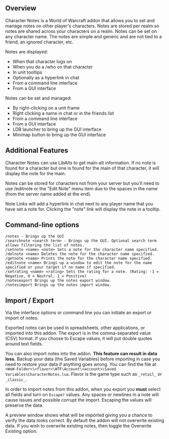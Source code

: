 
## Overview

Character Notes is a World of Warcraft addon that allows you to set and manage notes on other player's characters. Notes are stored per realm so notes are shared across your characters on a realm. Notes can be set on any character name. The notes are simple and generic and are not tied to a friend, an ignored character, etc.

Notes are displayed:

* When that character logs on
* When you do a /who on that character
* In unit tooltips
* Optionally as a hyperlink in chat
* From a command line interface
* From a GUI interface 

Notes can be set and managed:

* By right-clicking on a unit frame
* Right clicking a name in chat or in the friends list
* From a command line interface
* From a GUI interface
* LDB launcher to bring up the GUI interface
* Minimap button to bring up the GUI interface 

## Additional Features

Character Notes can use LibAlts to get main-alt information. If no note is found for a character but one is found for the main of that character, it will display the note for the main.

Notes can be stored for characters not from your server but you'll need to use /editnote or the "Edit Note" menu item due to the spaces in the name (from the server name added at the end).

Note Links will add a hyperlink in chat next to any player name that you have set a note for. Clicking the "note" link will display the note in a tooltip.

## Command-line options

    /notes - Brings up the GUI
    /searchnote <search term> - Brings up the GUI. Optional search term allows filtering the list of notes.
    /setnote <name> <note> Sets a note for the character name specified.
    /delnote <name> Deletes the note for the character name specified.
    /getnote <name> Prints the note for the character name specified.
    /editnote <name> Brings up a window to edit the note for the name specified or your target if no name if specified. 
    /setrating <name> <rating> Sets the rating for a note. (Rating: -1 = Negative, 0 = Neutral, 1 = Positive)
    /notesexport Brings up the notes export window.
    /notesimport Brings up the notes import window.

## Import / Export

Via the interface options or command line you can initiate an export or import of notes.

Exported notes can be used in spreadsheets, other applications, or imported into this
addon.  The export is in the comma-separated value (CSV) format.  If you choose to Escape values, it will put double quotes around text fields.

You can also import notes into the addon.  **This feature can result in data loss.**  Backup
your data (the Saved Variables) before importing in case you need to restore your data if
anything goes wrong.  You can find the file at `<WoW-Folder>\<flavor>\WTF\Account\<account>\Saved Variables\CharacterNotes.lua`.  Flavor is the game type such as `_retail_` or `_classic_`.

In order to import notes from this addon, when you export you **must** select all fields and turn on `Escape?` values.  Any spaces or newlines in a note will cause issues and possible corrupt the import.  Escaping the values will preserve the data.

A preview window shows what will be imported giving you a chance to verify the data
looks correct.  By default the addon will not overwrite existing data.  If you wish to overwrite existing notes, then toggle the Overwrite Existing option.